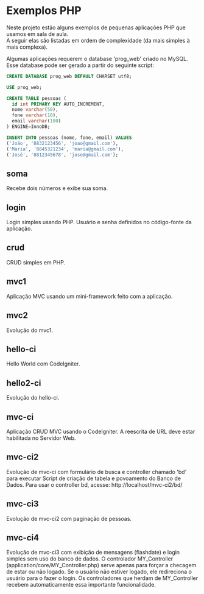 Exemplos PHP
============
Neste projeto estão alguns exemplos de pequenas aplicações PHP que usamos em sala de aula.  
A seguir elas são listadas em ordem de complexidade (da mais simples à mais complexa).

Algumas aplicações requerem o database 'prog_web' criado no MySQL.
Esse database pode ser gerado a partir do seguinte script:

```sql
CREATE DATABASE prog_web DEFAULT CHARSET utf8;

USE prog_web;

CREATE TABLE pessoas (
  id int PRIMARY KEY AUTO_INCREMENT,
  nome varchar(50),
  fone varchar(10),
  email varchar(100)
) ENGINE=InnoDB;

INSERT INTO pessoas (nome, fone, email) VALUES
('João', '8832123456', 'joao@gmail.com'),
('Maria', '8845321234', 'maria@gmail.com'),
('José', '8812345678', 'jose@gmail.com');
```

soma
-----
Recebe dois números e exibe sua soma.

login
-----
Login simples usando PHP. Usuário e senha definidos no código-fonte da aplicação. 
   
crud
-----
CRUD simples em PHP.

mvc1
-----
Aplicação MVC usando um mini-framework feito com a aplicação.

mvc2
-----
Evolução do mvc1.

hello-ci
-----
Hello World com CodeIgniter.

hello2-ci
-----
Evolução do hello-ci.

mvc-ci
-----
Aplicação CRUD MVC usando o CodeIgniter. A reescrita de URL deve estar habilitada no Servidor Web.

mvc-ci2
-----
Evolução de mvc-ci com formulário de busca e controller chamado 'bd' para executar Script de criação de tabela e povoamento do Banco de Dados. Para usar o controller bd, acesse: http://localhost/mvc-ci2/bd/

mvc-ci3
-----
Evolução de mvc-ci2 com paginação de pessoas.

mvc-ci4
-----
Evolução de mvc-ci3 com exibição de mensagens (flashdate) e login simples sem uso do banco de dados.
O controlador MY_Controller (application/core/MY_Controller.php) serve apenas para forçar a checagem de estar ou não logado. 
Se o usuário não estiver logado, ele redireciona o usuário para o fazer o login.
Os controladores que herdam de MY_Controller recebem automaticamente essa importante funcionalidade.


